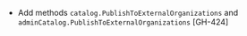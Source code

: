 * Add methods `catalog.PublishToExternalOrganizations` and `adminCatalog.PublishToExternalOrganizations` [GH-424]
